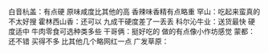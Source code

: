 白音杭盖：有点硬 原味咸度比其他的高 香辣味香精有点略重
罕山：吃起来蛮真的 不太好搜
霍林西山香：还可以 九成干硬度差了一丢丢
科尔沁牛业：送货最快 硬度适中 牛肉零食可选种类多些
干哥俩：挺好吃的 做的有点像小作坊感觉
蒙都：还不错 买得不多 比其他几个略网红一点
广发草原：
